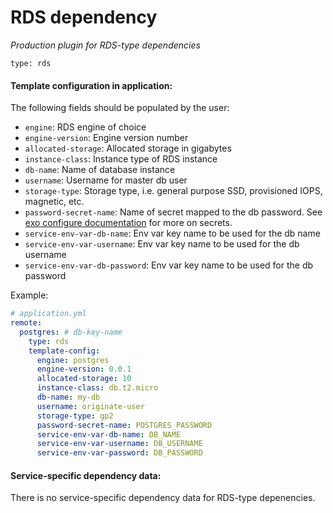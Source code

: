 # RDS dependency

_Production plugin for RDS-type dependencies_

`type: rds`

#### Template configuration in application:
The following fields should be populated by the user:
- `engine`: RDS engine of choice
- `engine-version`: Engine version number
- `allocated-storage`: Allocated storage in gigabytes
- `instance-class`: Instance type of RDS instance
- `db-name`: Name of database instance
- `username`: Username for master db user
- `storage-type`: Storage type, i.e. general purpose SSD, provisioned IOPS, magnetic, etc.
- `password-secret-name`: Name of secret mapped to the db password. See [exo configure documentation](https://github.com/Originate/exosphere/blob/master/documentation/commands/configure.md) for more on secrets.
- `service-env-var-db-name`: Env var key name to be used for the db name
- `service-env-var-username`: Env var key name to be used for the db username
- `service-env-var-db-password`: Env var key name to be used for the db password

Example:
```yml
# application.yml
remote:
  postgres: # db-key-name
    type: rds
    template-config:
      engine: postgres
      engine-version: 0.0.1
      allocated-storage: 10
      instance-class: db.t2.micro
      db-name: my-db
      username: originate-user
      storage-type: gp2
      password-secret-name: POSTGRES_PASSWORD
      service-env-var-db-name: DB_NAME
      service-env-var-username: DB_USERNAME
      service-env-var-password: DB_PASSWORD
```


#### Service-specific dependency data:
There is no service-specific dependency data for RDS-type depenencies.
